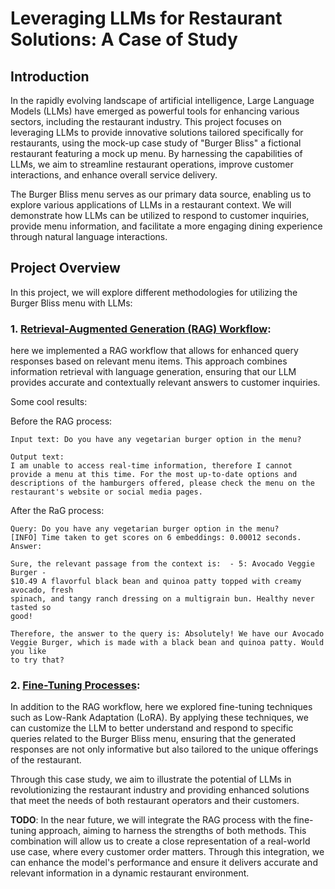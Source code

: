 # Leveraging LLMs for Restaurant Solutions: A Case of Study

## Introduction

In the rapidly evolving landscape of artificial intelligence, Large Language Models (LLMs) have emerged as powerful tools for enhancing various sectors, including the restaurant industry. This project focuses on leveraging LLMs to provide innovative solutions tailored specifically for restaurants, using the mock-up case study of "Burger Bliss" a fictional restaurant featuring a mock up menu. By harnessing the capabilities of LLMs, we aim to streamline restaurant operations, improve customer interactions, and enhance overall service delivery.

The Burger Bliss menu serves as our primary data source, enabling us to explore various applications of LLMs in a restaurant context. We will demonstrate how LLMs can be utilized to respond to customer inquiries, provide menu information, and facilitate a more engaging dining experience through natural language interactions.

## Project Overview

In this project, we will explore different methodologies for utilizing the Burger Bliss menu with LLMs:

### 1. [**Retrieval-Augmented Generation (RAG) Workflow**](https://github.com/rodgdutra/LLMs_for_restaurant_case/blob/main/restaurant_rag.ipynb): 
here we implemented a RAG workflow that allows for enhanced query responses based on relevant menu items. This approach combines information retrieval with language generation, ensuring that our LLM provides accurate and contextually relevant answers to customer inquiries.

Some cool results:

Before the RAG process:
```
Input text: Do you have any vegetarian burger option in the menu?

Output text:
I am unable to access real-time information, therefore I cannot provide a menu at this time. For the most up-to-date options and descriptions of the hamburgers offered, please check the menu on the restaurant's website or social media pages.
```

After the RaG process:
```
Query: Do you have any vegetarian burger option in the menu?
[INFO] Time taken to get scores on 6 embeddings: 0.00012 seconds.
Answer:

Sure, the relevant passage from the context is:  - 5: Avocado Veggie Burger -
$10.49 A flavorful black bean and quinoa patty topped with creamy avocado, fresh
spinach, and tangy ranch dressing on a multigrain bun. Healthy never tasted so
good!

Therefore, the answer to the query is: Absolutely! We have our Avocado
Veggie Burger, which is made with a black bean and quinoa patty. Would you like
to try that?
```

### 2. [**Fine-Tuning Processes**](https://github.com/rodgdutra/LLMs_for_restaurant_case/blob/main/restaurant_finetune.ipynb):
In addition to the RAG workflow, here we explored fine-tuning techniques such as Low-Rank Adaptation (LoRA). By applying these techniques, we can customize the LLM to better understand and respond to specific queries related to the Burger Bliss menu, ensuring that the generated responses are not only informative but also tailored to the unique offerings of the restaurant.

Through this case study, we aim to illustrate the potential of LLMs in revolutionizing the restaurant industry and providing enhanced solutions that meet the needs of both restaurant operators and their customers.

**TODO**: In the near future, we will integrate the RAG process with the fine-tuning approach, aiming to harness the strengths of both methods. This combination will allow us to create a close representation of a real-world use case, where every customer order matters. Through this integration, we can enhance the model's performance and ensure it delivers accurate and relevant information in a dynamic restaurant environment.
